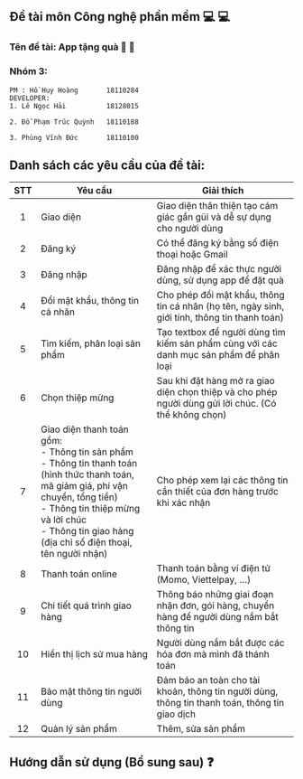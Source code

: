 ## Đề tài môn Công nghệ phần mềm 💻 💻

### Tên đề tài: App tặng quà 🎁 💝
### Nhóm 3:

    PM : Hồ Huy Hoàng       18110284
    DEVELOPER:
    1. Lê Ngọc Hải          18128015 
    
    2. Đỗ Phạm Trúc Quỳnh   18110188
     
    3. Phùng Vĩnh Đức       18110100

## Danh sách các yêu cầu của đề tài:

|STT|Yêu cầu|Giải thích|
|:---:|-------|----------|
| 1 |Giao diện|Giao diện thân thiện tạo cảm giác gần gũi và dễ sự dụng cho người dùng|
| 2 |Đăng ký| Có thể đăng ký bằng số điện thoại hoặc Gmail|
| 3 |Đăng nhập|Đăng nhập để xác thực người dùng, sử dụng app để đặt quà|
| 4 | Đổi mật khẩu, thông tin cá nhân | Cho phép đổi mật khẩu, thông tin cá nhân (họ tên, ngày sinh, giới tính, thông tin thanh toán)|
| 5 | Tìm kiếm, phân loại sản phẩm | Tạo textbox để người dùng tìm kiếm sản phẩm cùng với các danh mục sản phẩm để phân loại |
| 6 | Chọn thiệp mừng | Sau khi đặt hàng mở ra giao diện chọn thiệp và cho phép người dùng gửi lời chúc. (Có thể không chọn) |
| 7 |Giao diện thanh toán gồm: <br>-	Thông tin sản phẩm <br>-	Thông tin thanh toán (hình thức thanh toán, mã giảm giá, phí vận chuyển, tổng tiền)<br>-	Thông tin thiệp mừng và lời chúc<br>-	Thông tin giao hàng (địa chỉ số điện thoại, tên người nhận)|Cho phép xem lại các thông tin cần thiết của đơn hàng trước khi xác nhận|
| 8 | Thanh toán online | Thanh toán bằng ví điện tử (Momo, Viettelpay, …)|
| 9 | Chi tiết quá trình giao hàng | Thông báo những giai đoạn nhận đơn, gói hàng, chuyển hàng để người dùng nắm bắt thông tin|
| 10 | Hiển thị lịch sử mua hàng | Người dùng nắm bắt được các hóa đơn mà mình đã thánh toán |
| 11 | Bảo mật thông tin người dùng | Đảm bảo an toàn cho tài khoản, thông tin người dùng, thông tin thanh toán, thông tin giao dịch |
| 12 | Quản lý sản phẩm | Thêm, sửa sản phẩm|


## Hướng dẫn sử dụng (Bổ sung sau) ❓
